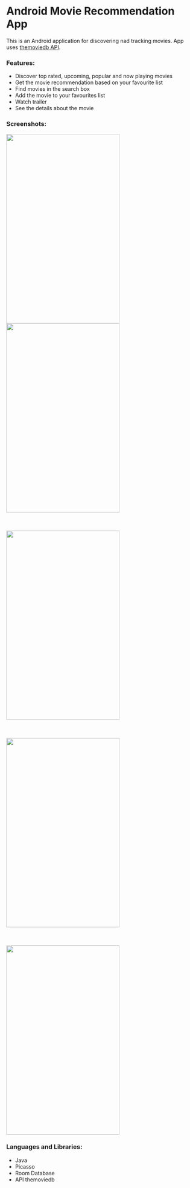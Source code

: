 # Android Movie Recommendation App

This is an Android application for discovering nad tracking movies. App uses [themoviedb API](https://www.themoviedb.org/documentation/api).

### Features: 
- Discover top rated, upcoming, popular and now playing movies
- Get the movie recommendation based on your favourite list
- Find movies in the search box
- Add the movie to your favourites list
- Watch trailer
- See the details about the movie

### Screenshots: 
<img src="https://user-images.githubusercontent.com/50593682/104648971-4106d180-56b4-11eb-9c98-68fc432ee3cb.png" width="300" height="500">
<img src="https://user-images.githubusercontent.com/50593682/104648979-43692b80-56b4-11eb-8744-8c396ccd6eed.png" width="300" height="500">

<br /><br />
<img src="https://user-images.githubusercontent.com/50593682/104648978-42d09500-56b4-11eb-869d-731eab868c44.png" width="300" height="500">

<br /><br />
<img src="https://user-images.githubusercontent.com/50593682/104648976-42d09500-56b4-11eb-9812-eb78d8af8260.png" width="300" height="500">

<br /><br />
<img src="https://user-images.githubusercontent.com/50593682/104648973-4237fe80-56b4-11eb-8180-6b29ad741d9e.png" width="300" height="500">




### Languages and Libraries:
- Java
- Picasso
- Room Database
- API themoviedb
































